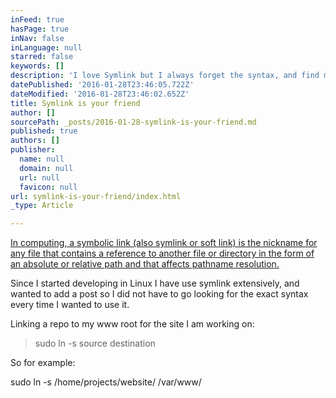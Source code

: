 ```yaml
---
inFeed: true
hasPage: true
inNav: false
inLanguage: null
starred: false
keywords: []
description: 'I love Symlink but I always forget the syntax, and find myself googling it all the time. This is to put a stop to that.'
datePublished: '2016-01-28T23:46:05.722Z'
dateModified: '2016-01-28T23:46:02.652Z'
title: Symlink is your friend
author: []
sourcePath: _posts/2016-01-28-symlink-is-your-friend.md
published: true
authors: []
publisher:
  name: null
  domain: null
  url: null
  favicon: null
url: symlink-is-your-friend/index.html
_type: Article

---
```

[In computing, a symbolic link (also symlink or soft link) is the nickname for any file that contains a reference to another file or directory in the form of an absolute or relative path and that affects pathname resolution.][0]

Since I started developing in Linux I have use symlink extensively, and wanted to add a post so I did not have to go looking for the exact syntax every time I wanted to use it.

Linking a repo to my www root for the site I am working on:

> sudo ln -s source destination

So for example:

sudo ln -s /home/projects/website/ /var/www/

[0]: https://www.google.com.au/url?sa=t&rct=j&q=&esrc=s&source=web&cd=2&cad=rja&uact=8&ved=0ahUKEwiIsL620M3KAhXC3aYKHd5RABMQFggeMAE&url=https%3A%2F%2Fen.wikipedia.org%2Fwiki%2FSymbolic_link&usg=AFQjCNHKXH-kM-_5J2NdkfDOz3TTue8WPg&bvm=bv.113034660,d.dGY